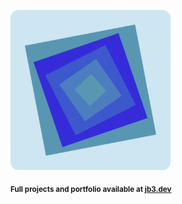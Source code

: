 <a href="https://github.com/jb3/fractal"><img width="256px" src="fractal-20251031-055517.png"/></a>

<sub>**Full projects and portfolio available at [jb3.dev](https://jb3.dev/)**</sub>
